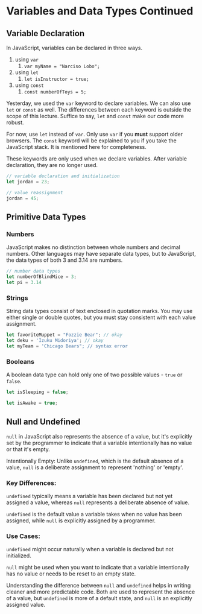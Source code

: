 # Variables and Data Types Continued

## Variable Declaration
In JavaScript, variables can be declared in three ways.
1. using `var`
   1. `var myName = "Narciso Lobo";`
2. using `let`
   1. `let isInstructor = true;`
3. using `const`
   1. `const numberOfToys = 5;`

Yesterday, we used the `var` keyword to declare variables. We can also use `let` or `const` as well. The differences between each keyword is outside the scope of this lecture. Suffice to say, `let` and `const` make our code more robust.

For now, use `let` instead of `var`. Only use `var` if you **must** support older browsers. The `const` keyword will be explained to you if you take the JavaScript stack. It is mentioned here for completeness.

These keywords are only used when we declare variables. After variable declaration, they are no longer used.

```js
// variable declaration and initialization
let jordan = 23;

// value reassignment
jordan = 45;
```

## Primitive Data Types

### Numbers
JavaScript makes no distinction between whole numbers and decimal numbers. Other languages may have separate data types, but to JavaScript, the data types of both 3 and 3.14 are numbers.

```js
// number data types
let numberOfBlindMice = 3;
let pi = 3.14
```

### Strings
String data types consist of text enclosed in quotation marks. You may use either single or double quotes, but you must stay consistent with each value assignment.

```js
let favoriteMuppet = "Fozzie Bear"; // okay
let deku = 'Izuku Midoriya'; // okay
let myTeam = 'Chicago Bears"; // syntax error
```

### Booleans
A boolean data type can hold only one of two possible values - `true` or `false`.

```js
let isSleeping = false;

let isAwake = true;
```

## Null and Undefined
`null` in JavaScript also represents the absence of a value, but it's explicitly set by the programmer to indicate that a variable intentionally has no value or that it's empty.

Intentionally Empty: Unlike `undefined`, which is the default absence of a value, `null` is a deliberate assignment to represent 'nothing' or 'empty'.

### Key Differences:
`undefined` typically means a variable has been declared but not yet assigned a value, whereas `null` represents a deliberate absence of value.

`undefined` is the default value a variable takes when no value has been assigned, while `null` is explicitly assigned by a programmer.

### Use Cases:
`undefined` might occur naturally when a variable is declared but not initialized.

`null` might be used when you want to indicate that a variable intentionally has no value or needs to be reset to an empty state.

Understanding the difference between `null` and `undefined` helps in writing cleaner and more predictable code. Both are used to represent the absence of a value, but `undefined` is more of a default state, and `null` is an explicitly assigned value.